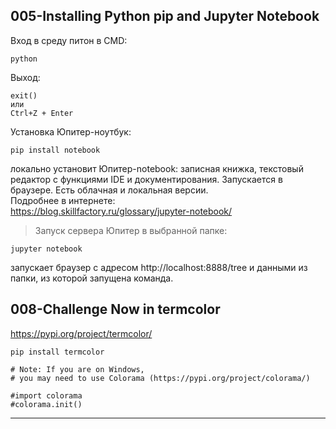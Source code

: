 ## 005-Installing Python pip and Jupyter Notebook

Вход в среду питон в CMD:

    python

Выход:

    exit()
    или
    Ctrl+Z + Enter

Установка Юпитер-ноутбук:

    pip install notebook

локально установит Юпитер-notebook: записная книжка, текстовый редактор с функциями IDE и документирования. Запускается в браузере. Есть облачная и локальная версии.  
Подробнее в интернете:  
https://blog.skillfactory.ru/glossary/jupyter-notebook/

> Запуск сервера Юпитер в выбранной папке:

    jupyter notebook

запускает браузер с адресом http://localhost:8888/tree и данными из папки, из которой запущена команда.

## 008-Challenge Now in termcolor

https://pypi.org/project/termcolor/

    pip install termcolor

    # Note: If you are on Windows, 
    # you may need to use Colorama (https://pypi.org/project/colorama/)

    #import colorama
    #colorama.init()

---